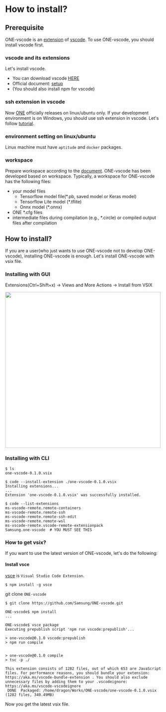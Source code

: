 # How to install?

## Prerequisite

ONE-vscode is an [extension](https://code.visualstudio.com/docs/editor/extension-marketplace) of [vscode](https://code.visualstudio.com/). To use ONE-vscode, you should install vscode first.

### vscode and its extensions

Let's install vscode.
- You can download vscode [HERE](https://code.visualstudio.com/download)
- Official document: [setup](https://code.visualstudio.com/docs/setup/setup-overview)
- (You should also install npm for vscode)

### ssh extension in vscode

Now [ONE](https://github.com/Samsung/ONE) officially releases on linux/ubuntu only. If your development environment is on Windows, you should use ssh extension in vscode. Let's follow [tutorial](https://code.visualstudio.com/docs/remote/ssh-tutorial).

### environment setting on linux/ubuntu

Linux machine must have `aptitude` and `docker` packages.

### workspace

Prepare workspace according to the [document](https://code.visualstudio.com/docs/editor/workspaces). ONE-vscode has been developed based on workspace.
Typically, a workspace for ONE-vscode has the following files:
- your model files
  - Tensorflow model file(*.pb, saved model or Keras model)
  - Tensorflow Lite model (*.tflite)
  - Onnx model (*.onnx)
- ONE *.cfg files
- intermediate files during compilation (e.g., *.circle) or compiled output files after compilation

## How to install?

If you are a user(who just wants to use ONE-vscode not to develop ONE-vscode), installing ONE-vscode is enough. Let's install ONE-vscode with vsix file.

### Installing with GUI

Extensions(Ctrl+Shift+x) -> Views and More Actions -> Install from VSIX

<img src="https://user-images.githubusercontent.com/10216715/174781792-fa3fbe47-708b-4977-974c-578b65f689ee.gif" width=500 />

### Installing with CLI

```console
$ ls
one-vscode-0.1.0.vsix

$ code --install-extension ./one-vscode-0.1.0.vsix
Installing extensions...
...
Extension 'one-vscode-0.1.0.vsix' was successfully installed.

$ code --list-extensions
ms-vscode-remote.remote-containers
ms-vscode-remote.remote-ssh
ms-vscode-remote.remote-ssh-edit
ms-vscode-remote.remote-wsl
ms-vscode-remote.vscode-remote-extensionpack
Samsung.one-vscode  # YOU MUST SEE THIS
```

### How to get vsix?

If you want to use the latest version of ONE-vscode, let's do the following:

#### Install vsce

[vsce](https://code.visualstudio.com/api/working-with-extensions/publishing-extension) is `Visual Studio Code Extension`.
```
$ npm install -g vsce
```

git clone `ONE-vscode`
```
$ git clone https://github.com/Samsung/ONE-vscode.git
```

```
ONE-vscode$ npm install
...

ONE-vscode$ vsce package
Executing prepublish script 'npm run vscode:prepublish'...

> one-vscode@0.1.0 vscode:prepublish
> npm run compile


> one-vscode@0.1.0 compile
> tsc -p ./

This extension consists of 1282 files, out of which 653 are JavaScript files. For performance reasons, you should bundle your extension: https://aka.ms/vscode-bundle-extension . You should also exclude unnecessary files by adding them to your .vscodeignore: https://aka.ms/vscode-vscodeignore
 DONE  Packaged: /home/dragon/Works/ONE-vscode/one-vscode-0.1.0.vsix (1282 files, 340.49MB)
```

Now you get the latest vsix file.
